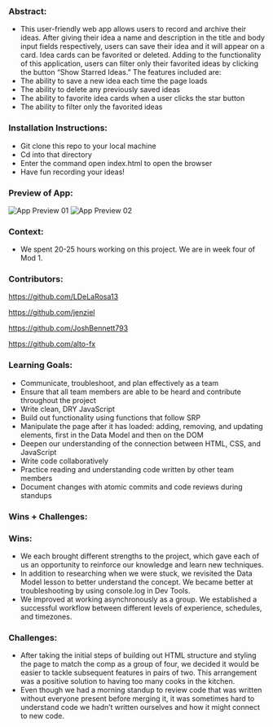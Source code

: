 ### Abstract:
- This user-friendly web app allows users to record and archive their ideas. After giving their idea a name and description in the title and body input fields respectively, users can save their idea and it will appear on a card. Idea cards can be favorited or deleted. Adding to the functionality of this application, users can filter only their favorited ideas by clicking the button “Show Starred Ideas.”  The features included are:
- The ability to save a new idea each time the page loads
- The ability to delete any previously saved ideas
- The ability to favorite idea cards when a user clicks the star button
- The ability to filter only the favorited ideas

### Installation Instructions:
- Git clone this repo to your local machine
- Cd into that directory
- Enter the command open index.html to open the browser
- Have fun recording your ideas!
### Preview of App:
![App Preview 01](../../../../Desktop/ideaBox-Group/App_Preview_01.png)
![App Preview 02](../../../../Desktop/ideaBox-Group/App_Preview_02.png)

### Context:
- We spent 20-25 hours working on this project. We are in week four of Mod 1.

### Contributors:
https://github.com/LDeLaRosa13

https://github.com/jenziel

https://github.com/JoshBennett793

https://github.com/alto-fx

### Learning Goals:
- Communicate, troubleshoot, and plan effectively as a team
- Ensure that all team members are able to be heard and contribute throughout the project
- Write clean, DRY JavaScript
- Build out functionality using functions that follow SRP
- Manipulate the page after it has loaded: adding, removing, and updating elements, first in the Data Model and then on the DOM
- Deepen our understanding of the connection between HTML, CSS, and JavaScript
- Write code collaboratively
- Practice reading and understanding code written by other team members
- Document changes with atomic commits and code reviews during standups

### Wins + Challenges:
### Wins: 
- We each brought different strengths to the project, which gave each of us an opportunity to reinforce our knowledge and learn new techniques. 
- In addition to researching when we were stuck, we revisited the Data Model lesson to better understand the concept.
We became better at troubleshooting by using console.log in Dev Tools. 
- We improved at working asynchronously as a group. We established a successful workflow between different levels of experience, schedules, and timezones. 
### Challenges:
- After taking the initial steps of building out HTML structure and styling the page to match the comp as a group of four, we decided it would be easier to tackle subsequent features in pairs of two. This arrangement was a positive solution to having too many cooks in the kitchen.
- Even though we had a morning standup to review code that was written without everyone present before merging it, it was sometimes hard to understand code we hadn’t written ourselves and how it might connect to new code.



